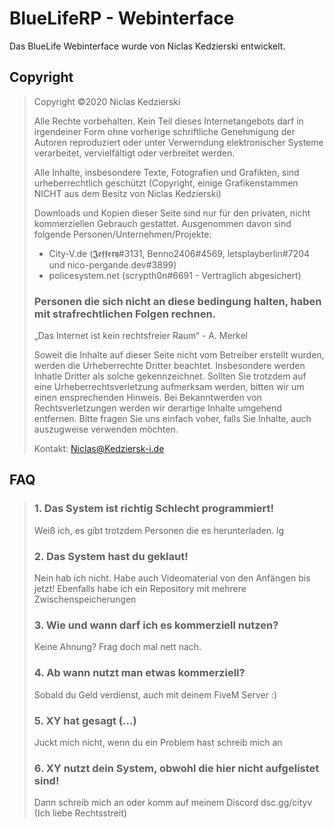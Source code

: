 # BlueLifeRP - Webinterface
Das BlueLife Webinterface wurde von Niclas Kedzierski entwickelt.

## Copyright
>Copyright ©2020 Niclas Kedzierski
>
>Alle Rechte vorbehalten. Kein Teil dieses Internetangebots darf in irgendeiner Form ohne vorherige schriftliche Genehmigung der Autoren reproduziert oder unter
>Verwerndung elektronischer Systeme verarbeitet, vervielfältigt oder verbreitet werden.
>
>Alle Inhalte, insbesondere Texte, Fotografien und Grafikten, sind urheberrechtlich geschützt (Copyright, einige Grafikenstammen NICHT aus dem Besitz von Niclas Kedzierski)
>
>Downloads und Kopien dieser Seite sind nur für den privaten, nicht kommerziellen Gebrauch gestattet.
> Ausgenommen davon sind folgende Personen/Unternehmen/Projekte:
> - City-V.de (𝕵𝖊𝖋𝖋𝖊𝖗𝖞#3131, Benno2406#4569, letsplayberlin#7204 und nico-pergande.dev#3899)
> - policesystem.net (scrypth0n#6691 - Vertraglich abgesichert)
> 
> ### Personen die sich nicht an diese bedingung halten, haben mit strafrechtlichen Folgen rechnen.
> „Das Internet ist kein rechtsfreier Raum“ - A. Merkel
> 
> 
>Soweit die Inhalte auf dieser Seite nicht vom Betreiber erstellt wurden, werden die Urheberrechte Dritter beachtet. Insbesondere werden Inhatle Dritter als solche      gekennzeichnet.
>Sollten Sie trotzdem auf eine Urheberrechtsverletzung aufmerksam werden, bitten wir um einen ensprechenden Hinweis. Bei Bekanntwerden von Rechtsverletzungen werden wir derartige 
>Inhalte umgehend entfernen.
>Bitte fragen Sie uns einfach voher, falls Sie Inhalte, auch auszugweise verwenden möchten.
>
>Kontakt: Niclas@Kedziersk-i.de

## FAQ
> ### 1. Das System ist richtig Schlecht programmiert!
> Weiß ich, es gibt trotzdem Personen die es herunterladen. lg 
>
> ### 2. Das System hast du geklaut!
> Nein hab ich nicht. Habe auch Videomaterial von den Anfängen bis jetzt! Ebenfalls habe ich ein Repository mit mehrere Zwischenspeicherungen
> 
> ### 3. Wie und wann darf ich es kommerziell nutzen?
> Keine Ahnung? Frag doch mal nett nach.
>
> ### 4. Ab wann nutzt man etwas kommerziell?
> Sobald du Geld verdienst, auch mit deinem FiveM Server :) 
>
> ### 5. XY hat gesagt (...)
> Juckt mich nicht, wenn du ein Problem hast schreib mich an
>
> ### 6. XY nutzt dein System, obwohl die hier nicht aufgelistet sind!
> Dann schreib mich an oder komm auf meinem Discord dsc.gg/cityv (Ich liebe Rechtsstreit)
